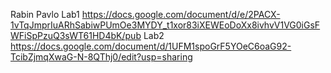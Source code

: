 Rabin Pavlo
Lab1
https://docs.google.com/document/d/e/2PACX-1vTqJmprIuARhSabiwPUmOe3MYDY_t1xor83iXEWEoDoXx8ivhvV1VG0iGsFWFiSpPzuQ3sWT61HD4bK/pub
Lab2
https://docs.google.com/document/d/1UFM1spoGrF5YOeC6oaG92-TcibZjmqXwaG-N-8QThj0/edit?usp=sharing
